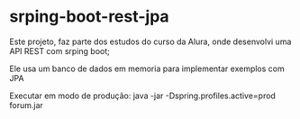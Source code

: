 # srping-boot-rest-jpa

Este projeto, faz parte dos estudos do curso da Alura, onde desenvolvi uma API REST com srping boot;

Ele usa um banco de dados em memoria para implementar exemplos com JPA


Executar em modo de produção:
java -jar -Dspring.profiles.active=prod forum.jar
